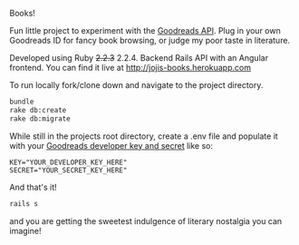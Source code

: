 Books!

Fun little project to experiment with the [Goodreads API](https://www.goodreads.com/api/). Plug in your own Goodreads ID for fancy book browsing, or judge my poor taste in literature. 

Developed using Ruby ~~2.2.3~~ 2.2.4. Backend Rails API with an Angular frontend. You can find it live at http://jojis-books.herokuapp.com

To run locally fork/clone down and navigate to the project directory.
```bash
bundle
rake db:create
rake db:migrate
```
While still in the projects root directory, create a .env file and populate it with your [Goodreads developer key and secret](https://www.goodreads.com/api/keys) like so:
```Text
KEY="YOUR_DEVELOPER_KEY_HERE"
SECRET="YOUR_SECRET_KEY_HERE"
```
And that's it! 
```bash
rails s
```
and you are getting the sweetest indulgence of literary nostalgia you can imagine!